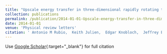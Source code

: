 ```yaml
---
title: "Upscale energy transfer in three-dimensional rapidly rotating turbulent convection"
collection: publications
permalink: /publication/2014-01-01-Upscale-energy-transfer-in-three-dimensional-rapidly-rotating-turbulent-convection
date: 2014-01-01
venue: 'Physical review letters'
citation: ' Antonio M Rubio,  Keith Julien,  Edgar Knobloch,  Jeffrey B Weiss (2014) &quot;Upscale energy transfer in three-dimensional rapidly rotating turbulent convection.&quot; <i>Physical review letters</i>. 112, 144501.'
---
```

Use [Google Scholar](https://scholar.google.com/scholar?q=Upscale+energy+transfer+in+three+dimensional+rapidly+rotating+turbulent+convection){:target="_blank"} for full citation